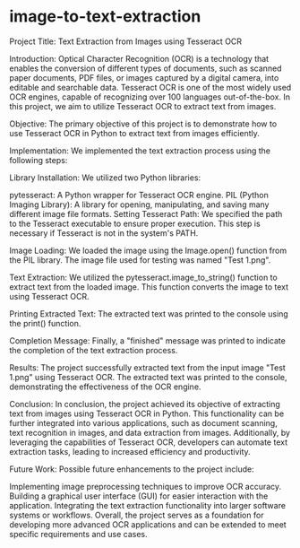 # image-to-text-extraction

Project Title: Text Extraction from Images using Tesseract OCR

Introduction:
Optical Character Recognition (OCR) is a technology that enables the conversion of different types of documents, such as scanned paper documents, PDF files, or images captured by a digital camera, into editable and searchable data. Tesseract OCR is one of the most widely used OCR engines, capable of recognizing over 100 languages out-of-the-box. In this project, we aim to utilize Tesseract OCR to extract text from images.

Objective:
The primary objective of this project is to demonstrate how to use Tesseract OCR in Python to extract text from images efficiently.

Implementation:
We implemented the text extraction process using the following steps:

Library Installation:
We utilized two Python libraries:

pytesseract: A Python wrapper for Tesseract OCR engine.
PIL (Python Imaging Library): A library for opening, manipulating, and saving many different image file formats.
Setting Tesseract Path:
We specified the path to the Tesseract executable to ensure proper execution. This step is necessary if Tesseract is not in the system's PATH.

Image Loading:
We loaded the image using the Image.open() function from the PIL library. The image file used for testing was named "Test 1.png".

Text Extraction:
We utilized the pytesseract.image_to_string() function to extract text from the loaded image. This function converts the image to text using Tesseract OCR.

Printing Extracted Text:
The extracted text was printed to the console using the print() function.

Completion Message:
Finally, a "finished" message was printed to indicate the completion of the text extraction process.

Results:
The project successfully extracted text from the input image "Test 1.png" using Tesseract OCR. The extracted text was printed to the console, demonstrating the effectiveness of the OCR engine.

Conclusion:
In conclusion, the project achieved its objective of extracting text from images using Tesseract OCR in Python. This functionality can be further integrated into various applications, such as document scanning, text recognition in images, and data extraction from images. Additionally, by leveraging the capabilities of Tesseract OCR, developers can automate text extraction tasks, leading to increased efficiency and productivity.

Future Work:
Possible future enhancements to the project include:

Implementing image preprocessing techniques to improve OCR accuracy.
Building a graphical user interface (GUI) for easier interaction with the application.
Integrating the text extraction functionality into larger software systems or workflows.
Overall, the project serves as a foundation for developing more advanced OCR applications and can be extended to meet specific requirements and use cases.
